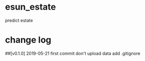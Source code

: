 # esun_estate
predict estate


# change log

##[v0.1.0] 2019-05-21
 first commit don't upload data
 add .gitignore
